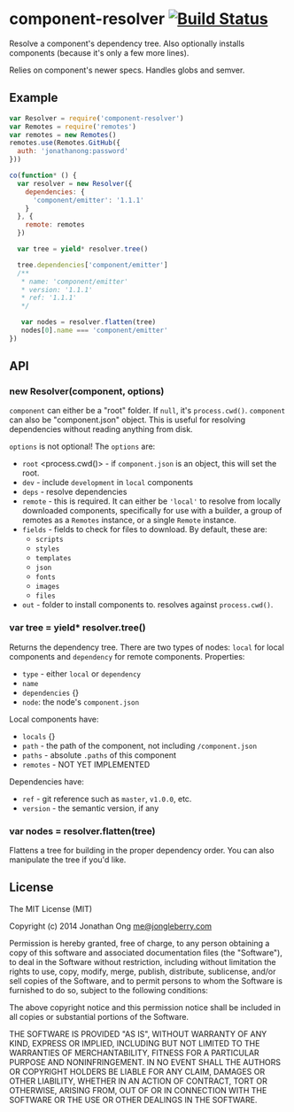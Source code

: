 # component-resolver [![Build Status](https://travis-ci.org/component/resolver.js.png)](https://travis-ci.org/component/resolver.js)

Resolve a component's dependency tree. Also optionally installs components (because it's only a few more lines).

Relies on component's newer specs. Handles globs and semver.

## Example

```js
var Resolver = require('component-resolver')
var Remotes = require('remotes')
var remotes = new Remotes()
remotes.use(Remotes.GitHub({
  auth: 'jonathanong:password'
}))

co(function* () {
  var resolver = new Resolver({
    dependencies: {
      'component/emitter': '1.1.1'
    }
  }, {
    remote: remotes
  })

  var tree = yield* resolver.tree()

  tree.dependencies['component/emitter']
  /**
   * name: 'component/emitter'
   * version: '1.1.1'
   * ref: '1.1.1'
   */

   var nodes = resolver.flatten(tree)
   nodes[0].name === 'component/emitter'
})
```

## API

### new Resolver(component, options)

`component` can either be a "root" folder. If `null`, it's `process.cwd()`. `component` can also be "component.json" object. This is useful for resolving dependencies without reading anything from disk.

`options` is not optional! The `options` are:

- `root` <process.cwd()> - if `component.json` is an object, this will set the root.
- `dev` <false> - include `development` in `local` components
- `deps` <true> - resolve dependencies
- `remote` - this is required. It can either be `'local'` to resolve from locally downloaded components, specifically for use with a builder, a group of remotes as a `Remotes` instance, or a single `Remote` instance.
- `fields` - fields to check for files to download. By default, these are:
  - `scripts`
  - `styles`
  - `templates`
  - `json`
  - `fonts`
  - `images`
  - `files`
- `out` <components> - folder to install components to. resolves against `process.cwd()`.

### var tree = yield* resolver.tree()

Returns the dependency tree. There are two types of nodes: `local` for local components and `dependency` for remote components. Properties:

- `type` - either `local` or `dependency`
- `name`
- `dependencies` {}
- `node`: the node's `component.json`

Local components have:

- `locals` {}
- `path` - the path of the component, not including `/component.json`
- `paths` - absolute `.paths` of this component
- `remotes` - NOT YET IMPLEMENTED

Dependencies have:

- `ref` - git reference such as `master`, `v1.0.0`, etc.
- `version` - the semantic version, if any

### var nodes = resolver.flatten(tree)

Flattens a tree for building in the proper dependency order. You can also manipulate the tree if you'd like.

## License

The MIT License (MIT)

Copyright (c) 2014 Jonathan Ong me@jongleberry.com

Permission is hereby granted, free of charge, to any person obtaining a copy
of this software and associated documentation files (the "Software"), to deal
in the Software without restriction, including without limitation the rights
to use, copy, modify, merge, publish, distribute, sublicense, and/or sell
copies of the Software, and to permit persons to whom the Software is
furnished to do so, subject to the following conditions:

The above copyright notice and this permission notice shall be included in
all copies or substantial portions of the Software.

THE SOFTWARE IS PROVIDED "AS IS", WITHOUT WARRANTY OF ANY KIND, EXPRESS OR
IMPLIED, INCLUDING BUT NOT LIMITED TO THE WARRANTIES OF MERCHANTABILITY,
FITNESS FOR A PARTICULAR PURPOSE AND NONINFRINGEMENT. IN NO EVENT SHALL THE
AUTHORS OR COPYRIGHT HOLDERS BE LIABLE FOR ANY CLAIM, DAMAGES OR OTHER
LIABILITY, WHETHER IN AN ACTION OF CONTRACT, TORT OR OTHERWISE, ARISING FROM,
OUT OF OR IN CONNECTION WITH THE SOFTWARE OR THE USE OR OTHER DEALINGS IN
THE SOFTWARE.